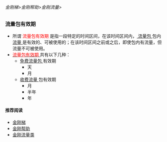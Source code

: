 ###### 金刚梯>金刚帮助>金刚流量>
### 流量包有效期

- 所谓<font color="red"> 流量包有效期 </font>是指一段特定的时间区间，在该时间区间内，[ 流量包 ](https://github.com/a2zitpro/web/blob/master/kkdatatrafficpackage.md)包内[ 流量 ](https://github.com/a2zitpro/web/blob/master/kkdatatraffic.md)是有效的、可被使用的；在该时间区间之前或之后，即使包内有流量，但流量不可被使用。
-  [<font color="red"> 流量包有效期 </font>](https://github.com/a2zitpro/web/blob/master/kkdatatrafficpackagevalidityperiod.md)共有以下几种：
   - [ 免费流量包 ](https://github.com/a2zitpro/web/blob/master/kkdatatrafficfree.md)有效期
      - 天
      - 月
   - [ 收费流量 ](https://github.com/a2zitpro/web/blob/master/kkpriceofkkvpn1.0.md)包有效期
      - 月
      - 半年
      - 年



#### 推荐阅读
- [金刚梯](https://github.com/a2zitpro/web/blob/master/dlb.md)
- [金刚帮助](https://github.com/a2zitpro/web/blob/master/list_helpkkvpn.md)
- [金刚流量类](https://github.com/a2zitpro/web/blob/master/list_kkdatatraffic.md)

